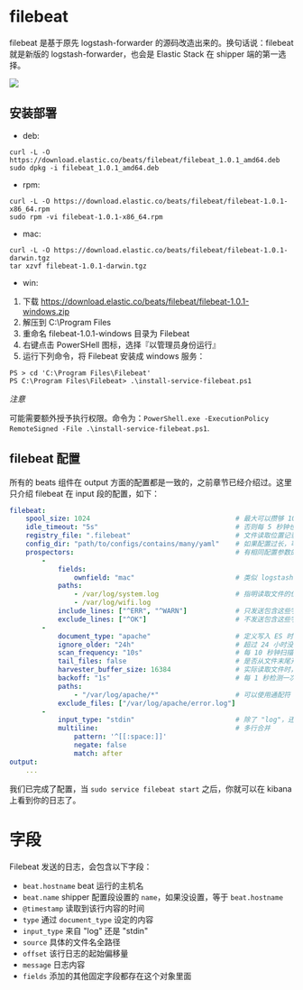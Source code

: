 # filebeat

filebeat 是基于原先 logstash-forwarder 的源码改造出来的。换句话说：filebeat 就是新版的 logstash-forwarder，也会是 Elastic Stack 在 shipper 端的第一选择。

![](https://www.elastic.co/guide/en/beats/filebeat/current/images/filebeat.png)

## 安装部署

* deb:
```
curl -L -O https://download.elastic.co/beats/filebeat/filebeat_1.0.1_amd64.deb
sudo dpkg -i filebeat_1.0.1_amd64.deb
```
* rpm:
```
curl -L -O https://download.elastic.co/beats/filebeat/filebeat-1.0.1-x86_64.rpm
sudo rpm -vi filebeat-1.0.1-x86_64.rpm
```
* mac:
```
curl -L -O https://download.elastic.co/beats/filebeat/filebeat-1.0.1-darwin.tgz
tar xzvf filebeat-1.0.1-darwin.tgz
```
* win:

1. 下载 https://download.elastic.co/beats/filebeat/filebeat-1.0.1-windows.zip
2. 解压到 C:\Program Files
3. 重命名 filebeat-1.0.1-windows 目录为 Filebeat
4. 右键点击 PowerSHell 图标，选择『以管理员身份运行』
5. 运行下列命令，将 Filebeat 安装成 windows 服务：
```
PS > cd 'C:\Program Files\Filebeat'
PS C:\Program Files\Filebeat> .\install-service-filebeat.ps1
```

*注意*

可能需要额外授予执行权限。命令为：`PowerShell.exe -ExecutionPolicy RemoteSigned -File .\install-service-filebeat.ps1`.

## filebeat 配置

所有的 beats 组件在 output 方面的配置都是一致的，之前章节已经介绍过。这里只介绍 filebeat 在 input 段的配置，如下：

```yaml
filebeat:
    spool_size: 1024                                    # 最大可以攒够 1024 条数据一起发送出去
    idle_timeout: "5s"                                  # 否则每 5 秒钟也得发送一次
    registry_file: ".filebeat"                          # 文件读取位置记录文件，会放在当前工作目录下。所以如果你换一个工作目录执行 filebeat 会导致重复传输！
    config_dir: "path/to/configs/contains/many/yaml"    # 如果配置过长，可以通过目录加载方式拆分配置
    prospectors:                                        # 有相同配置参数的可以归类为一个 prospector
        -
            fields:
                ownfield: "mac"                         # 类似 logstash 的 add_fields
            paths:
                - /var/log/system.log                   # 指明读取文件的位置
                - /var/log/wifi.log
            include_lines: ["^ERR", "^WARN"]            # 只发送包含这些字样的日志
            exclude_lines: ["^OK"]                      # 不发送包含这些字样的日志
        -
            document_type: "apache"                     # 定义写入 ES 时的 _type 值
            ignore_older: "24h"                         # 超过 24 小时没更新内容的文件不再监听。在windows上另外有一个配置叫force_close_files，只要文件名一变化立刻关闭文件句柄，保证文件可以被删除，缺陷是可能会有日志还没读完
            scan_frequency: "10s"                       # 每 10 秒钟扫描一次目录，更新通配符匹配上的文件列表
            tail_files: false                           # 是否从文件末尾开始读取
            harvester_buffer_size: 16384                # 实际读取文件时，每次读取 16384 字节
            backoff: "1s"                               # 每 1 秒检测一次文件是否有新的一行内容需要读取
            paths:
                - "/var/log/apache/*"                   # 可以使用通配符
            exclude_files: ["/var/log/apache/error.log"]
        -
            input_type: "stdin"                         # 除了 "log"，还有 "stdin"
            multiline:                                  # 多行合并
                pattern: '^[[:space:]]'
                negate: false
                match: after
output:
    ...
```

我们已完成了配置，当 `sudo service filebeat start` 之后，你就可以在 kibana 上看到你的日志了。

# 字段

Filebeat 发送的日志，会包含以下字段：

* `beat.hostname` beat 运行的主机名
* `beat.name` shipper 配置段设置的 `name`，如果没设置，等于 `beat.hostname`
* `@timestamp` 读取到该行内容的时间
* `type` 通过 `document_type` 设定的内容
* `input_type` 来自 "log" 还是 "stdin"
* `source` 具体的文件名全路径
* `offset` 该行日志的起始偏移量
* `message` 日志内容
* `fields` 添加的其他固定字段都存在这个对象里面

